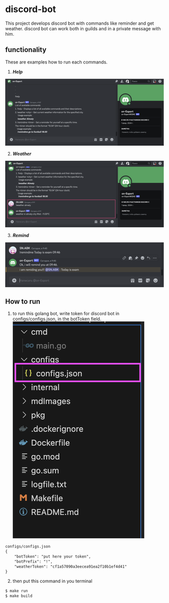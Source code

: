 # discord-bot

This project develops discord bot with commands like reminder and get weather.
discord bot can work both in guilds and in a private message with him.

## functionality
These are examples how to run each commands.

1. ***Help***

![Help](mdImages/help.png)

2. ***Weather***

![Weather](mdImages/weather.png)

3. ***Remind***

![Remind](mdImages/remind.png)

## How to run
1. to run this golang bot, write token for discord bot in configs/configs.json, in the botToken field.
![config](mdImages/config.png)
```
configs/configs.json
{
    "botToken": "put here your token",
    "botPrefix": "!",
    "weatherToken": "cf1a57090a3eecea91ea2f10b1ef4d41"
}

```
2. then put this command in you terminal

```
$ make run
$ make build
```